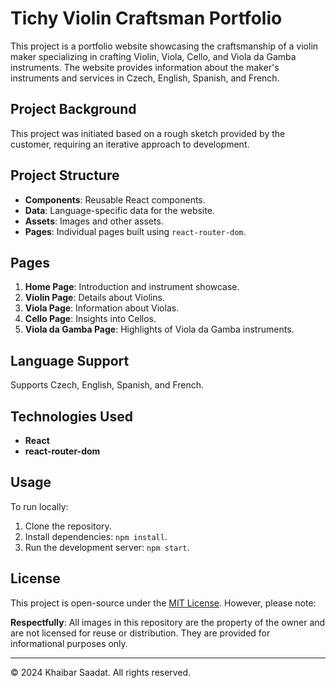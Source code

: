 # Tichy Violin Craftsman Portfolio

This project is a portfolio website showcasing the craftsmanship of a violin maker specializing in crafting Violin, Viola, Cello, and Viola da Gamba instruments. The website provides information about the maker's instruments and services in Czech, English, Spanish, and French.

## Project Background

This project was initiated based on a rough sketch provided by the customer, requiring an iterative approach to development.

## Project Structure

- **Components**: Reusable React components.
- **Data**: Language-specific data for the website.
- **Assets**: Images and other assets.
- **Pages**: Individual pages built using `react-router-dom`.

## Pages

1. **Home Page**: Introduction and instrument showcase.
2. **Violin Page**: Details about Violins.
3. **Viola Page**: Information about Violas.
4. **Cello Page**: Insights into Cellos.
5. **Viola da Gamba Page**: Highlights of Viola da Gamba instruments.

## Language Support

Supports Czech, English, Spanish, and French.

## Technologies Used

- **React**
- **react-router-dom**

## Usage

To run locally:

1. Clone the repository.
2. Install dependencies: `npm install`.
3. Run the development server: `npm start`.

## License

This project is open-source under the [MIT License](./LICENSE). However, please note:

**Respectfully**: All images in this repository are the property of the owner and are not licensed for reuse or distribution. They are provided for informational purposes only.

---

© 2024 Khaibar Saadat. All rights reserved.
